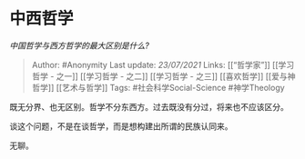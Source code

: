 # 中西哲学
*中国哲学与西方哲学的最大区别是什么?*

> Author: #Anonymity
Last update: *23/07/2021* 
Links: [[“哲学家”]] [[学习哲学 - 之一]] [[学习哲学 - 之二]] [[学习哲学 - 之三]] [[喜欢哲学]] [[爱与神哲学]] [[艺术与哲学]]
Tags: #社会科学Social-Science #神学Theology 

 
既无分界、也无区别。哲学不分东西方。过去既没有分过，将来也不应该区分。

谈这个问题，不是在谈哲学，而是想构建出所谓的民族认同来。

无聊。



